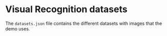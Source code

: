 ﻿# Visual Recognition datasets

The `datasets.json` file contains the different datasets with images that the demo uses.

